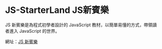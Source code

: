 # JS-StarterLand JS新賓樂

JS 新賓樂是為程式初學者設計的 JavaScript 教材，以簡單易懂的方式，帶領讀者進入 JavaScript 的世界。

網址：[JS 新賓樂](https://js-starterland.hazelnut-paradise.com)
